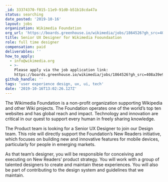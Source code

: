 ```yaml
---
_id: 33374370-f015-11e9-91d0-b51b18cda47a
status: searching
date_posted: '2019-10-16'
layout: jobs
organization: Wikimedia Foundation
org_url: 'https://boards.greenhouse.io/wikimedia/jobs/1864526?gh_src=408a39e91'
title: Senior UX Designer for Wikimedia Fooundaation
role: full time designer
compensation: paid
deliverables: ''
how_to_apply:
  - info@wikimedia.org
  - >-
    Please apply via the job application link:
    https://boards.greenhouse.io/wikimedia/jobs/1864526?gh_src=408a39e91
github_handle: ''
tags: 'user experience design, ux, ui, tech'
date: '2019-10-16T13:02:26.127Z'
---
```

The Wikimedia Foundation is a non-profit organization supporting Wikipedia and other Wiki projects. The Foundation operates one of the world’s top ten websites and has global reach and impact. Technology and innovation are critical in our quest to support every human in freely sharing knowledge.

The Product team is looking for a Senior UX Designer to join our Design team. This role will directly support the Foundation’s New Readers initiative, which focuses on building new and innovative features for mobile devices, particularly for people in emerging markets.

As that team’s designer, you will be responsible for conceiving and executing on New Readers’ product strategy. You will work with a group of talented designers to create and maintain these experiences. You will also be part of contributing to the design system and guidelines that we maintain.

